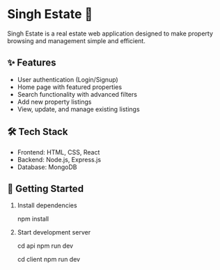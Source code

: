 # Singh Estate 🏡

Singh Estate is a real estate web application designed to make property browsing and management simple and efficient.  

## ✨ Features
- User authentication (Login/Signup)
- Home page with featured properties
- Search functionality with advanced filters
- Add new property listings
- View, update, and manage existing listings

## 🛠️ Tech Stack
- Frontend: HTML, CSS, React 
- Backend: Node.js, Express.js
- Database: MongoDB

## 🚀 Getting Started

1. Install dependencies

   npm install
2. Start development server
   
   cd api
   npm run dev

   cd client
   npm run dev
